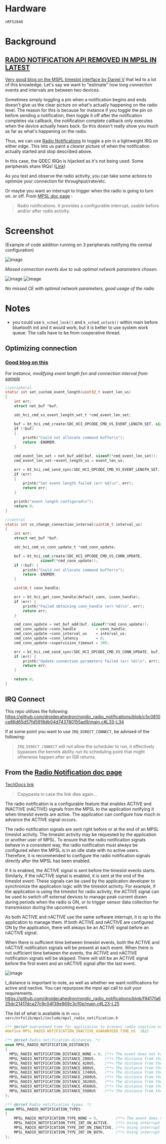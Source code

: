 # Hardware
`nRF52840`

# Background

## **[RADIO NOTIFICATION API REMOVED IN MPSL IN LATEST]([url](https://developer.nordicsemi.com/nRF_Connect_SDK/doc/latest/nrfxlib/mpsl/CHANGELOG.html#changes))**

[Very good blog on the MSPL timeslot interface by Daniel V](https://devzone.nordicsemi.com/guides/nrf-connect-sdk-guides/b/software/posts/updating-to-the-mpsl-timeslot-interface) that led to a lot of this knowledge.
Let's say we want to "estimate" how long connection events and intervals are between two devices.

Sometimes simply toggling a pin when a notification begins and ends doesn't give us the clear picture on what's actually happening on the radio level. 
The reason for this is because for instance if you toggle the pin on before sending a notification, then toggle it off after the notification completes via callback, the notification complete callback only executes when the device actually hears back. So this doesn't really show you much as far as what's happening on the radio.

Thus, we can use [Radio Notifications](https://developer.nordicsemi.com/nRF_Connect_SDK/doc/latest/nrfxlib/mpsl/doc/radio_notification.html) to toggle a pin in a lightweight IRQ on either edge. This lets us paint a clearer picture of when the notification actually started and stop described above.

In this case, the QDEC IRQn is hijacked as it's not being used. Some peripherals share IRQs! ([Link](https://infocenter.nordicsemi.com/index.jsp?topic=%2Fps_nrf52840%2Fmemory.html&cp=5_0_0_3_1_3&anchor=topic))

As you test and observe the radio activity, you can take some actions to optimize your connection for throughput/rate/etc.

Or maybe you want an interrupt to trigger when the radio is going to turn on. or off. From [MPSL doc page](https://developer.nordicsemi.com/nRF_Connect_SDK/doc/latest/nrfxlib/mpsl/README.html) : 
> Radio notifications. It provides a configurable interrupt, usable before and/or after radio activity.

# Screenshot
(Example of code addition running on 3 peripherals notifying the central configuration)

![image](https://github.com/droidecahedron/nordic_radio_notifications/assets/63935881/65c34e3a-b37c-4188-aad7-d43a706cefd4)

*Missed connection events due to sub optimal network parameters chosen.*

![image](https://github.com/droidecahedron/nordic_radio_notifications/assets/63935881/bb0ebb95-020b-469a-abde-9caf34391080)
![image](https://github.com/droidecahedron/nordic_radio_notifications/assets/63935881/4114a020-5d48-40a0-88c6-62354897e4fb)


*No missed CE with optimal network parameters, good usage of the radio*



# Notes

- you could use `k_sched_lock()` and `k_sched_unlock()` within main before bluetooth init and it would work, but it is better to use system work queue. The calls have to be from cooperative thread.

## Optimizing connection
### [Good blog on this](https://devzone.nordicsemi.com/guides/nrf-connect-sdk-guides/b/software/posts/building-a-bluetooth-application-on-nrf-connect-sdk-part-3-optimizing-the-connection)

_For instance, modifying event length fxn and connection interval from [sample](https://github.com/nrfconnect/sdk-nrf/blob/main/samples/bluetooth/llpm)_
```c
//peripheral
static int set_custom_event_length(uint32_t event_len_us)
{
	int err;
	struct net_buf *buf;

	sdc_hci_cmd_vs_event_length_set_t *cmd_event_len_set;

	buf = bt_hci_cmd_create(SDC_HCI_OPCODE_CMD_VS_EVENT_LENGTH_SET, sizeof(*cmd_event_len_set));
	if (!buf)
	{
		printk("Could not allocate command buffer\n");
		return -ENOMEM;
	}

	cmd_event_len_set = net_buf_add(buf, sizeof(*cmd_event_len_set));
	cmd_event_len_set->event_length_us = event_len_us;

	err = bt_hci_cmd_send_sync(SDC_HCI_OPCODE_CMD_VS_EVENT_LENGTH_SET, buf, NULL);
	if (err)
	{
		printk("Set event length failed (err %d)\n", err);
		return err;
	}

	printk("event length configured\n");
	return 0;
}

//central
static int vs_change_connection_interval(uint16_t interval_us)
{
	int err;
	struct net_buf *buf;

	sdc_hci_cmd_vs_conn_update_t *cmd_conn_update;

	buf = bt_hci_cmd_create(SDC_HCI_OPCODE_CMD_VS_CONN_UPDATE,
				sizeof(*cmd_conn_update));
	if (!buf) {
		printk("Could not allocate command buffer\n");
		return -ENOMEM;
	}

	uint16_t conn_handle;

	err = bt_hci_get_conn_handle(default_conn, &conn_handle);
	if (err) {
		printk("Failed obtaining conn_handle (err %d)\n", err);
		return err;
	}

	cmd_conn_update = net_buf_add(buf, sizeof(*cmd_conn_update));
	cmd_conn_update->conn_handle         = conn_handle;
	cmd_conn_update->conn_interval_us    = interval_us;
	cmd_conn_update->conn_latency        = 0;
	cmd_conn_update->supervision_timeout = 300;

	err = bt_hci_cmd_send_sync(SDC_HCI_OPCODE_CMD_VS_CONN_UPDATE, buf, NULL);
	if (err) {
		printk("Update connection parameters failed (err %d)\n", err);
		return err;
	}

	return 0;
}
```

## IRQ Connect
This repo utilizes the following:
https://github.com/droidecahedron/nordic_radio_notifications/blob/c5c0810ce86d65d57fd5918db04d743780155ad9/main.c#L33-L34

If at some point you want to use `IRQ_DIRECT_CONNECT`, be advised of the following:
> `IRQ_DIRECT_CONNECT` will not allow the scheduler to run, it effectively bypasses the kernels ability run its scheduling point that might otherwise happen after an ISR returns.

## From the [Radio Notification doc page](https://developer.nordicsemi.com/nRF_Connect_SDK/doc/latest/nrfxlib/mpsl/doc/radio_notification.html)
[TechDocs link](https://docs.nordicsemi.com/bundle/ncs-2.5.0/page/nrfxlib/mpsl/doc/radio_notification.html)
> Copypasta in case the link dies again...

The radio notification is a configurable feature that enables ACTIVE and INACTIVE (nACTIVE) signals from the MPSL to the application notifying it when timeslot events are active. The application can configure how much in advance the ACTIVE signal occurs.

The radio notification signals are sent right before or at the end of an MPSL timeslot activity. The timeslot activity may be requested by the application or another user of MPSL. To ensure that the radio notification signals behave in a consistent way, the radio notification must always be configured when the MPSL is in an idle state with no active users. Therefore, it is recommended to configure the radio notification signals directly after the MPSL has been enabled.

If it is enabled, the ACTIVE signal is sent before the timeslot events starts. Similarly, if the nACTIVE signal is enabled, it is sent at the end of the timeslot event. These signals can be used by the application developer to synchronize the application logic with the timeslot activity. For example, if the application is using the timeslot for radio activity, the ACTIVE signal can be used to switch off external devices to manage peak current drawn during periods when the radio is ON, or to trigger sensor data collection for transmission during the upcoming event.

As both ACTIVE and nACTIVE use the same software interrupt, it is up to the application to manage them. If both ACTIVE and nACTIVE are configured ON by the application, there will always be an ACTIVE signal before an nACTIVE signal.

When there is sufficient time between timeslot events, both the ACTIVE and nACTIVE notification signals will be present at each event. When there is not sufficient time between the events, the ACTIVE and nACTIVE notification signals will be skipped. There will still be an ACTIVE signal before the first event and an nACTIVE signal after the last event.

![image](https://github.com/droidecahedron/nordic_radio_notifications/assets/63935881/a91b0021-6e01-4eb5-bc01-5d57db554fa3)



t_distance is important to note, as well as whether we want notifications for active and nactive. You can repurpose the mpsl api call to suit your requirements.
https://github.com/droidecahedron/nordic_radio_notifications/blob/f9417fa625dc21417dca27c9c04f39e969c3cf0e/main.c#L23-L25

The list of what is available is in `<ncs ver>/nrfxlib/mpsl/include/mpsl_radio_notification.h`
```c
/** @brief Guaranteed time for application to process radio inactive notification. */
#define MPSL_RADIO_NOTIFICATION_INACTIVE_GUARANTEED_TIME_US  (62)

/** @brief Radio notification distances. */
enum MPSL_RADIO_NOTIFICATION_DISTANCES
{
  MPSL_RADIO_NOTIFICATION_DISTANCE_NONE = 0, /**< The event does not have a notification. */
  MPSL_RADIO_NOTIFICATION_DISTANCE_200US,    /**< The distance from the active notification to start of radio activity. */
  MPSL_RADIO_NOTIFICATION_DISTANCE_420US,    /**< The distance from the active notification to start of radio activity. */
  MPSL_RADIO_NOTIFICATION_DISTANCE_800US,    /**< The distance from the active notification to start of radio activity. */
  MPSL_RADIO_NOTIFICATION_DISTANCE_1740US,   /**< The distance from the active notification to start of radio activity. */
  MPSL_RADIO_NOTIFICATION_DISTANCE_2680US,   /**< The distance from the active notification to start of radio activity. */
  MPSL_RADIO_NOTIFICATION_DISTANCE_3620US,   /**< The distance from the active notification to start of radio activity. */
  MPSL_RADIO_NOTIFICATION_DISTANCE_4560US,   /**< The distance from the active notification to start of radio activity. */
  MPSL_RADIO_NOTIFICATION_DISTANCE_5500US    /**< The distance from the active notification to start of radio activity. */
};

/** @brief Radio notification types. */
enum MPSL_RADIO_NOTIFICATION_TYPES
{
    MPSL_RADIO_NOTIFICATION_TYPE_NONE = 0,        /**< The event does not have a radio notification signal. */
    MPSL_RADIO_NOTIFICATION_TYPE_INT_ON_ACTIVE,   /**< Using interrupt for notification when the radio will be enabled. */
    MPSL_RADIO_NOTIFICATION_TYPE_INT_ON_INACTIVE, /**< Using interrupt for notification when the radio has been disabled. */
    MPSL_RADIO_NOTIFICATION_TYPE_INT_ON_BOTH,     /**< Using interrupt for notification both when the radio will be enabled and disabled. */
};
```
